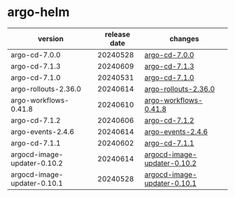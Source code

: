 # argo-helm

|           version           | release date |                                 changes                                  |
|-----------------------------|--------------|--------------------------------------------------------------------------|
| argo-cd-7.0.0               | 20240528     | [argo-cd-7.0.0](./argo-cd-7.0.0-20240528.md)                             |
| argo-cd-7.1.3               | 20240609     | [argo-cd-7.1.3](./argo-cd-7.1.3-20240609.md)                             |
| argo-cd-7.1.0               | 20240531     | [argo-cd-7.1.0](./argo-cd-7.1.0-20240531.md)                             |
| argo-rollouts-2.36.0        | 20240614     | [argo-rollouts-2.36.0](./argo-rollouts-2.36.0-20240614.md)               |
| argo-workflows-0.41.8       | 20240610     | [argo-workflows-0.41.8](./argo-workflows-0.41.8-20240610.md)             |
| argo-cd-7.1.2               | 20240606     | [argo-cd-7.1.2](./argo-cd-7.1.2-20240606.md)                             |
| argo-events-2.4.6           | 20240614     | [argo-events-2.4.6](./argo-events-2.4.6-20240614.md)                     |
| argo-cd-7.1.1               | 20240602     | [argo-cd-7.1.1](./argo-cd-7.1.1-20240602.md)                             |
| argocd-image-updater-0.10.2 | 20240614     | [argocd-image-updater-0.10.2](./argocd-image-updater-0.10.2-20240614.md) |
| argocd-image-updater-0.10.1 | 20240528     | [argocd-image-updater-0.10.1](./argocd-image-updater-0.10.1-20240528.md) |


